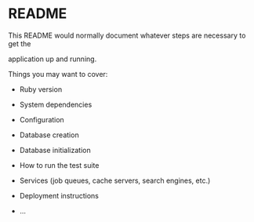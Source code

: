 # README

This README would normally document whatever steps are necessary to get the                         

application up and running.          
  
Things you may want to cover:                                                                                
                                              
* Ruby version                          
                
* System dependencies                                                              
                                            
* Configuration                       
                  
* Database creation        
    
* Database initialization          

* How to run the test suite
  
* Services (job queues, cache servers, search engines, etc.)

* Deployment instructions
  
* ...

